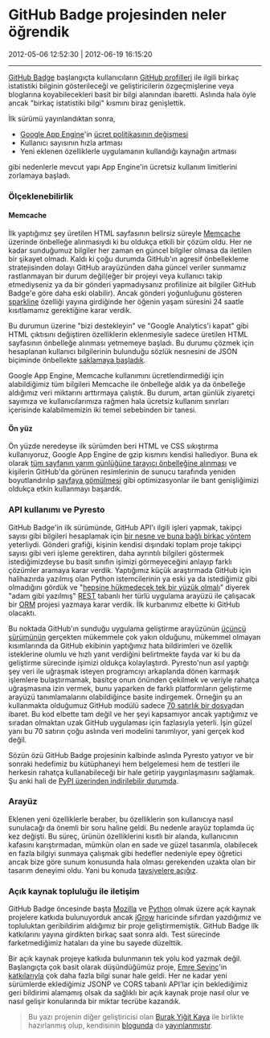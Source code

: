 # GitHub Badge projesinden neler öğrendik

2012-05-06 12:52:30 | 2012-06-19 16:15:20

---

[GitHub Badge](http://githubbadge.appspot.com/) başlangıçta kullanıcıların
[GitHub ](https://github.com/) [profilleri](https://github.com/berkerpeksag) ile
ilgili birkaç istatistiki bilginin gösterileceği ve geliştiricilerin özgeçmişlerine
veya bloglarına koyabilecekleri basit bir bilgi alanından ibaretti. Aslında hala
öyle ancak "birkaç istatistiki bilgi" kısmını biraz genişlettik.

İlk sürümü yayınlandıktan sonra,

- [Google App Engine](http://appengine.google.com/)'in
  [ücret politikasının değişmesi](http://googleappengine.blogspot.com/2011/08/50-credit-for-new-billing-signups-and.html)
- Kullanıcı sayısının hızla artması
- Yeni eklenen özelliklerle uygulamanın kullandığı kaynağın artması

gibi nedenlerle mevcut yapı App Engine'in ücretsiz kullanım limitlerini zorlamaya
başladı.

### Ölçeklenebilirlik

#### Memcache

İlk yaptığımız şey üretilen HTML sayfasının belirsiz süreyle [Memcache](http://en.wikipedia.org/wiki/Memcache)
üzerinde önbelleğe alınmasıydı ki bu oldukça etkili bir çözüm oldu. Her ne kadar
sunduğumuz bilgiler her zaman en güncel bilgiler olmasa da iletilen bir şikayet olmadı.
Kaldı ki çoğu durumda GitHub'ın agresif önbellekleme stratejisinden dolayı GitHub
arayüzünden daha güncel veriler sunmamız rastlanmayan bir durum değil(eğer bir
projeyi veya kullanıcı takip etmediyseniz ya da bir gönderi yapmadıysanız profilinize
ait bilgiler GitHub Badge'e göre daha eski olabilir). Ancak gönderi yoğunluğunu
gösteren [sparkline](http://en.wikipedia.org/wiki/Sparkline) özelliği yayına girdiğinde
her öğenin yaşam süresini 24 saatle kısıtlamamız gerektiğine karar verdik.

Bu durumun üzerine "bizi destekleyin" ve "Google Analytics'i kapat" gibi HTML çıktısını
değiştiren özelliklerin eklenmesiyle sadece üretilen HTML sayfasının önbelleğe alınması
yetmemeye başladı. Bu durumu çözmek için hesaplanan kullanıcı bilgilerinin bulunduğu
sözlük nesnesini de JSON biçiminde önbellekte
[saklamaya ](https://github.com/berkerpeksag/github-badge/commit/8ac138464207a192687729e8e9af7db6448ac31f)
[başladık](https://github.com/berkerpeksag/github-badge/commit/3e6526459901f56734b72d54984c7621166f4c6a).

Google App Engine, Memcache kullanımını ücretlendirmediği için alabildiğimiz tüm bilgileri
Memcache ile önbelleğe aldık ya da önbelleğe aldığımız veri miktarını arttırmaya çalıştık.
Bu durum, artan günlük ziyaretçi sayımıza ve kullanıcılarımıza rağmen hala ücretsiz kullanım
sınırları içerisinde kalabilmemizin iki temel sebebinden bir tanesi.

#### Ön yüz

Ön yüzde neredeyse ilk sürümden beri HTML ve CSS sıkıştırma kullanıyoruz, Google App Engine
de gzip kısmını kendisi hallediyor. Buna ek olarak
[tüm sayfanın yarım günlüğüne tarayıcı önbelleğine alınması](https://github.com/berkerpeksag/github-badge/commit/08983f8d60e53a1798e07b2d772252eb1b65919a)
ve kişilerin GitHub'da görünen resimlerinin de sunucu tarafında yeniden boyutlandırılıp
[sayfaya gömülmesi](https://github.com/berkerpeksag/github-badge/issues/48) gibi optimizasyonlar
ile bant genişliğimizi oldukça etkin kullanmayı başardık.

### API kullanımı ve Pyresto

GitHub Badge'in ilk sürümünde, GitHub API'ı ilgili işleri yapmak, takipçi sayısı gibi
bilgileri hesaplamak için [bir nesne ve buna bağlı birkaç yöntem](https://github.com/berkerpeksag/github-badge/blob/v1/app.py#L23)
yeterliydi. Gönderi grafiği, kişinin kendisi dışındaki toplam proje takipçi sayısı gibi veri
işleme gerektiren, daha ayrıntılı bilgileri göstermek istediğimizdeyse bu basit sınıfın
işimizi görmeyeceğini anlayıp farklı çözümler aramaya karar verdik. Yaptığımız küçük araştırmada
GitHub için halihazırda yazılmış olan Python istemcilerinin ya eski ya da istediğimiz gibi
olmadığını gördük ve "[hepsine hükmedecek tek bir yüzük olmalı](http://en.wikipedia.org/wiki/One_Ring)"
diyerek "adam gibi yazılmış" [REST](http://en.wikipedia.org/wiki/REST) tabanlı her türlü
uygulama arayüzü ile çalışacak bir [ORM](http://en.wikipedia.org/wiki/Object-relational_mapping)
projesi yazmaya karar verdik. İlk kurbanımız elbette ki GitHub olacaktı.

Bu noktada GitHub'ın sunduğu uygulama geliştirme arayüzünün [üçüncü sürümünün](http://developer.github.com/v3/)
gerçekten mükemmele çok yakın olduğunu, mükemmel olmayan kısımlarında da GitHub ekibinin
yaptığımız hata bildirimleri ve özellik isteklerine olumlu ve hızlı yanıt verdiğini belirtmekte
fayda var ki bu da geliştirme sürecinde işimizi oldukça kolaylaştırdı. Pyresto'nun asıl yaptığı
şey veri ile uğraşmak isteyen programcıyı arkaplanda dönen karmaşık işlemlere bulaştırmamak,
basitçe onun önünden çekilmek ve veriyle rahatça uğraşmasına izin vermek, bunu yaparken de
farklı platformların geliştirme arayüzü tanımlamalarını olabildiğince basite indirgemek.
Örneğin şu an kullanmakta olduğumuz GitHub modülü sadece
[70 satırlık bir dosya](https://github.com/BYK/pyresto/blob/e51003d47ab747650d627f134861c151b6af0e30/pyresto/apis/GitHub.py)dan
ibaret. Bu kod elbette tam değil ve her şeyi kapsamıyor ancak yaptığımız ve sıradan olmaktan
uzak GitHub uygulaması için fazlasıyla yeterli. İşin güzel yanı bu 70 satırın çoğu aslında
veri modelini tanımlıyor, yani gerçek kod değil.

Sözün özü GitHub Badge projesinin kalbinde aslında Pyresto yatıyor ve bir sonraki hedefimiz
bu kütüphaneyi hem belgelemesi hem de testleri ile herkesin rahatça kullanabileceği bir hale
getirip yaygınlaşmasını sağlamak. Şu anki hali de [PyPI üzerinden indirilebilir durumda](http://pypi.python.org/pypi/pyresto/).

### Arayüz

Eklenen yeni özelliklerle beraber, bu özelliklerin son kullanıcıya nasıl sunulacağı da önemli
bir soru haline geldi. Bu nedenle arayüz toplamda üç kez değişti. Bu süreç, ürünün özelliklerini
kısıtlı bir alanda, kullanıcının kafasını karıştırmadan, mümkün olan en sade ve güzel tasarımla,
olabilecek en fazla bilgiyi sunmaya çalışmak gibi hedefler nedeniyle epey öğretici ancak bize
göre sunum konusunda hala olması gerekenden uzakta olan bir tasarım deneyimi oldu. Yani bu
konuda [tavsiyelere açığız](https://github.com/berkerpeksag/github-badge/issues/new).

### Açık kaynak topluluğu ile iletişim

GitHub Badge öncesinde başta [Mozilla](http://www.mozilla.org/contribute) ve [Python](http://www.python.org/)
olmak üzere açık kaynak projelere katkıda bulunuyorduk ancak [jGrow](https://github.com/berkerpeksag/jGrow)
haricinde sıfırdan yazdığımız ve topluluktan geribildirim aldığımız bir proje geliştirmemiştik.
GitHub Badge ilk katkılarını yayına girdikten birkaç saat sonra aldı. Test sürecinde farketmediğimiz
hataları da yine bu sayede düzelttik.

Bir açık kaynak projeye katkıda bulunmanın tek yolu kod yazmak değil. Başlangıçta çok basit olarak
düşündüğümüz proje, [Emre Sevinç](https://github.com/emres)'in [katkılarıyla](https://github.com/berkerpeksag/github-badge/issues/8)
çok daha fazla bilgi sunar hale geldi. Her ne kadar yeni sürümlerde eklediğimiz JSONP ve CORS
tabanlı API'lar için beklediğimiz geri bildirimi alamamış olsak da sağlıklı bir açık kaynak proje
nasıl olur ve nasıl gelişir konularında bir miktar tecrübe kazandık.

> Bu yazı projenin diğer geliştiricisi olan [Burak Yiğit Kaya](http://twitter.com/madBYK) ile
> birlikte hazırlanmış olup, kendisinin [blogunda](http://blog.byk.im/) da [yayınlanmıştır](http://blog.byk.im/2012/05/github-badge-projesinden-neler-ogrendik.html).

<!-- meta: archive(0) active(1) -->
